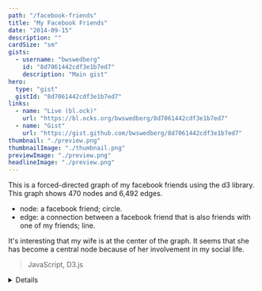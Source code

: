 ```yaml
---
path: "/facebook-friends"
title: "My Facebook Friends"
date: "2014-09-15"
description: ""
cardSize: "sm"
gists:
  - username: "bwswedberg"
    id: "8d7061442cdf3e1b7ed7"
    description: "Main gist"
hero:
  type: "gist"
  gistId: "8d7061442cdf3e1b7ed7"
links:
  - name: "Live (bl.ock)"
    url: "https://bl.ocks.org/bwswedberg/8d7061442cdf3e1b7ed7"
  - name: "Gist"
    url: "https://gist.github.com/bwswedberg/8d7061442cdf3e1b7ed7"
thumbnail: "./preview.png"
thumbnailImage: "./thumbnail.png"
previewImage: "./preview.png"
headlineImage: "./preview.png"
---
```

This is a forced-directed graph of my facebook friends using the d3 library. This graph shows 470 nodes and 6,492 edges.

* node: a facebook friend; circle. 
* edge: a connection between a facebook friend that is also friends with one of my friends; line.

It's interesting that my wife is at the center of the graph. It seems that she has become a central node because of her involvement in my social life.

> JavaScript, D3.js

<details>JavaScript, D3.js</details>